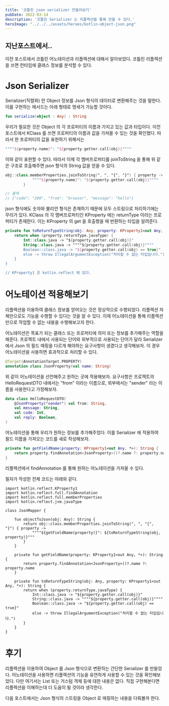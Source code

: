 ```yaml
---
title: '코틀린 json serializer 만들어보기'
pubDate: 2022-03-14
description: '코틀린 Serializer 는 리플렉션을 통해 만들 수 있다.'
heroImage: "../../../assets/heroes/kotlin-object-json.png"
---
```


## 지난포스트에서..

이전 포스트에서 코틀린 어노테이션과 리플렉션에 대해서 알아보았다.
코틀린 리플렉션을 쓰면 런타임에 클래스 정보를 분석할 수 있다.

# Json Serializer

Serializer(직렬화) 란 Object 정보를 Json 형식의 데이터로 변환해주는 것을 말한다.
이를 구현하는 메서드는 아래 형태로 명세가 가능할 것이다.

```kotlin
fun serialize(object : Any) : String
```

우리가 필요한 것은 Object 의 각 프로퍼티의 이름과 가지고 있는 값과 타입이다. 이전 포스트에서 KClass 를 쓰면 프로퍼티의 이름과 값을 가져올 수 있는 것을 확인했다.
따라서 한 프로퍼티의 값을 표현하기 위해서는

```kotlin
""""${property.name}": "${property.getter.call(obj)}""""
```

이와 같이 표현할 수 있다.
따라서 이제 각 멤버프로퍼티를 joinToString 을 통해 위 같은 구조로 호출해주면 json 형식의 String 값을 얻을 수 있다.

```kotlin
obj::class.memberProperties.joinToString(", ", "{", "}") { property ->
            """"${property.name}": "${property.getter.call(obj)}""""
        }

// 출력
// {"code": "200", "from": "browser", "message": "hello"}
```

json 형식에도 숫자와 불리언 형식은 존재하기 때문에 모두 스트링으로 처리하기에는 무리가 있다.
KClass 의 각 멤버프로퍼티인 KProperty 에는 returnType 이라는 프로퍼티가 존재한다. 이는 KProperty 의 get 을 호출했을 때 반환하는 타입을 알려준다.

```kotlin
private fun toReturnTypeString(obj: Any, property: KProperty1<out Any, *>): String {
    return when (property.returnType.javaType) {
        Int::class.java -> "${property.getter.call(obj)}"
        String::class.java -> """"${property.getter.call(obj)}""""
        Boolean::class.java -> "${property.getter.call(obj) == true}"
        else -> throw IllegalArgumentException("처리할 수 없는 타입입니다.")
    }
}

// KProperty1 은 kotlin.reflect 에 있다.
```

# 어노테이션 적용해보기

리플렉션을 이용하여 클래스 정보를 얻어오는 것은 정상적으로 수행되었다. 리플렉션 자체만으로도 기능을 수행할 수 있다는 것을 알 수 있다.
이제 어노테이션을 통해 리플렉션만으로 작업할 수 없는 내용을 수행해보고자 한다.

어노테이션은 목표가 되는 클래스 또는 프로퍼티에 의미 또는 정보를 추가해주는 역할을 해준다.
프로젝트 내에서 사용되는 단어와 외부적으로 사용되는 단어가 달라 Serializer 에서 Json 의 필드 매핑을 다르게 해야하는 요구사항이 생겼다고 생각해보자.
이 경우 어노테이션을 사용하면 효과적으로 처리할 수 있다.

```kotlin
@Target(AnnotationTarget.PROPERTY)
annotation class JsonProperty(val name: String)
```

위 같이 어노테이션을 선언해주고 원하는 곳에 적용해보자.
요구사항은 프로젝트의 HelloRequestDTO 내에서는 "from" 이라는 이름으로, 외부에서는 "sender" 라는 이름을 사용한다고 가정해보자.

```kotlin
data class HelloRequestDTO(
    @JsonProperty("sender") val from: String,
    val message: String,
    val code: Int,
    val reply: Boolean,
)
```

어노테이션을 통해 우리가 원하는 정보를 추가해주었다. 이를 Serializer 에 적용하여 필드 이름을 가져오는 코드를 새로 작성해보자.

```kotlin
private fun getFieldName(property: KProperty1<out Any, *>): String {
    return property.findAnnotation<JsonProperty>()?.name ?: property.name
}
```

리플렉션에서 findAnnotation 를 통해 원하는 어노테이션을 가져올 수 있다.

필자가 작성한 전체 코드는 아래와 같다.

```
import kotlin.reflect.KProperty1
import kotlin.reflect.full.findAnnotation
import kotlin.reflect.full.memberProperties
import kotlin.reflect.jvm.javaType

class JsonMapper {

    fun objectToJson(obj: Any): String {
        return obj::class.memberProperties.joinToString(", ", "{", "}") { property ->
            """"${getFieldName(property)}": ${toReturnTypeString(obj, property)}"""
        }
    }

    private fun getFieldName(property: KProperty1<out Any, *>): String {
        return property.findAnnotation<JsonProperty>()?.name ?: property.name
    }

    private fun toReturnTypeString(obj: Any, property: KProperty1<out Any, *>): String {
        return when (property.returnType.javaType) {
            Int::class.java -> "${property.getter.call(obj)}"
            String::class.java -> """"${property.getter.call(obj)}""""
            Boolean::class.java -> "${property.getter.call(obj) == true}"
            else -> throw IllegalArgumentException("처리할 수 없는 타입입니다.")
        }
    }
}
```

# 후기

리플렉션을 이용하여 Object 를 Json 형식으로 변환하는 간단한 Serializer 를 만들었다.
어노테이션을 사용하면 리플렉션의 기능을 유연하게 사용할 수 있는 것을 확인해보았다.
다만 여기서는 List 또는 거스텀 객체 등에 대한 내용은 없다. 직접 구현해본다면 리플렉션을 이해하는데 더 도움이 될 것이라 생각한다.

다음 포스트에서는 Json 형식의 스트링을 Object 로 매핑하는 내용을 다뤄볼까 한다.
